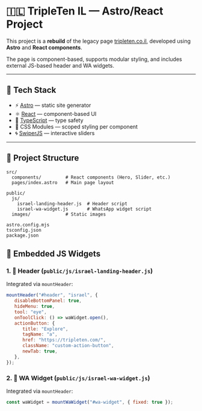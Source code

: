 # 🇮🇱 TripleTen IL — Astro/React Project

This project is a **rebuild** of the legacy page [tripleten.co.il](https://tripleten.co.il/), developed using **Astro** and **React components**.

The page is component-based, supports modular styling, and includes external JS-based header and WA widgets.

---

## 🚀 Tech Stack

- ⚡ [Astro](https://astro.build/) — static site generator
- ⚛ [React](https://reactjs.org/) — component-based UI
- 🧠 [TypeScript](https://www.typescriptlang.org/) — type safety
- 🎨 CSS Modules — scoped styling per component
- 🌀 [SwiperJS](https://swiperjs.com/react) — interactive sliders

---

## 📂 Project Structure

```text
src/
  components/         # React components (Hero, Slider, etc.)
  pages/index.astro   # Main page layout

public/
  js/
    israel-landing-header.js  # Header script
    israel-wa-widget.js       # WhatsApp widget script
  images/             # Static images

astro.config.mjs
tsconfig.json
package.json
```

## 🧩 Embedded JS Widgets

### 1. 🧭 Header (`public/js/israel-landing-header.js`)

Integrated via `mountHeader`:

```js
mountHeader("#header", "israel", {
   disableBottomPanel: true,
   hideMenu: true,
   tool: "eye",
   onToolClick: () => waWidget.open(),
   actionButton: {
      title: "Explore",
      tagName: "a",
      href: "https://tripleten.com/",
      className: "custom-action-button",
      newTab: true,
   },
});
```

### 2. 🧭 WA Widget (`public/js/israel-wa-widget.js`)

Integrated via `mountHeader`:

```js
const waWidget = mountWaWidget("#wa-widget", { fixed: true });
```
